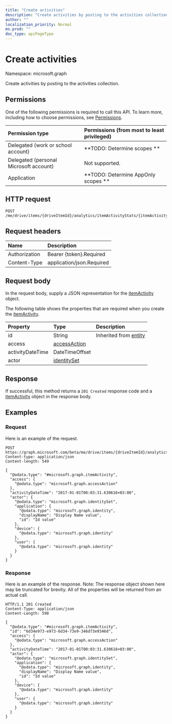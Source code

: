 ```yaml
---
title: "Create activities"
description: "Create activities by posting to the activities collection."
author: ""
localization_priority: Normal
ms.prod: ""
doc_type: apiPageType
---
```


# Create activities

Namespace: microsoft.graph

Create activities by posting to the activities collection.

## Permissions
One of the following permissions is required to call this API. To learn more, including how to choose permissions, see [Permissions](/concepts/permissions-reference.md).

|Permission type|Permissions (from most to least privileged)|
|:---|:---|
|Delegated (work or school account)|**TODO: Determine scopes **|
|Delegated (personal Microsoft account)|Not supported.|
|Application|**TODO: Determine AppOnly scopes **|

## HTTP request
<!-- {
  "blockType": "ignored"
}
-->
``` http
POST /me/drive/items/{driveItemId}/analytics/itemActivityStats/{itemActivityStatId}/activities/$ref
```

## Request headers
|Name|Description|
|:---|:---|
|Authorization|Bearer {token}.Required|
|Content-Type|application/json.Required|

## Request body
In the request body, supply a JSON representation for the [itemActivity](../resources/itemactivity.md) object.

The following table shows the properties that are required when you create the [itemActivity](../resources/itemactivity.md).

|Property|Type|Description|
|:---|:---|:---|
|id|String| Inherited from [entity](../resources/entity.md)|
|access|[accessAction](../resources/accessaction.md)||
|activityDateTime|DateTimeOffset||
|actor|[identitySet](../resources/identityset.md)||



## Response
If successful, this method returns a `201 Created` response code and a [itemActivity](../resources/itemactivity.md) object in the response body.

## Examples

### Request
Here is an example of the request.
<!-- {
  "blockType": "request",
  "name": "create_itemactivity_from_"
}
-->
``` http
POST https://graph.microsoft.com/beta/me/drive/items/{driveItemId}/analytics/itemActivityStats/{itemActivityStatId}/activities
Content-type: application/json
Content-length: 549

{
  "@odata.type": "#microsoft.graph.itemActivity",
  "access": {
    "@odata.type": "microsoft.graph.accessAction"
  },
  "activityDateTime": "2017-01-01T00:03:31.630616+03:00",
  "actor": {
    "@odata.type": "microsoft.graph.identitySet",
    "application": {
      "@odata.type": "microsoft.graph.identity",
      "displayName": "Display Name value",
      "id": "Id value"
    },
    "device": {
      "@odata.type": "microsoft.graph.identity"
    },
    "user": {
      "@odata.type": "microsoft.graph.identity"
    }
  }
}
```

### Response
Here is an example of the response. Note: The response object shown here may be truncated for brevity. All of the properties will be returned from an actual call.
<!-- {
  "blockType": "response",
  "truncated": true,
  "@odata.type": "microsoft.graph.itemactivity"
}
-->
``` http
HTTP/1.1 201 Created
Content-Type: application/json
Content-Length: 598

{
  "@odata.type": "#microsoft.graph.itemActivity",
  "id": "6d34e973-e973-6d34-73e9-346d73e9346d",
  "access": {
    "@odata.type": "microsoft.graph.accessAction"
  },
  "activityDateTime": "2017-01-01T00:03:31.630616+03:00",
  "actor": {
    "@odata.type": "microsoft.graph.identitySet",
    "application": {
      "@odata.type": "microsoft.graph.identity",
      "displayName": "Display Name value",
      "id": "Id value"
    },
    "device": {
      "@odata.type": "microsoft.graph.identity"
    },
    "user": {
      "@odata.type": "microsoft.graph.identity"
    }
  }
}
```

